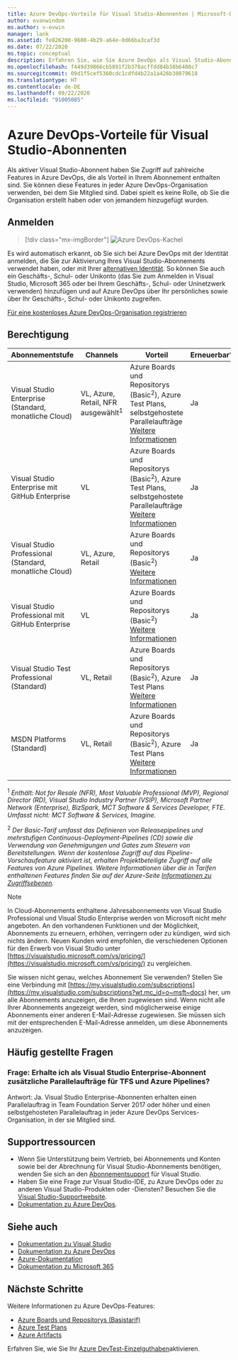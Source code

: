 ```yaml
---
title: Azure DevOps-Vorteile für Visual Studio-Abonnenten | Microsoft-Dokumentation
author: evanwindom
ms.author: v-evwin
manager: lank
ms.assetid: fe826200-9600-4b29-a64e-0d66ba3caf3d
ms.date: 07/22/2020
ms.topic: conceptual
description: Erfahren Sie, wie Sie Azure DevOps als Visual Studio-Abonnent verwenden können.
ms.openlocfilehash: f449d39866cb5891f2b378acffdd84b38b6408c7
ms.sourcegitcommit: 09d1f5cef5360cdc1cdfd4b22a1a426b38079618
ms.translationtype: HT
ms.contentlocale: de-DE
ms.lasthandoff: 09/22/2020
ms.locfileid: "91005085"
---
```

# <a name="azure-devops-benefits-for-visual-studio-subscribers"></a>Azure DevOps-Vorteile für Visual Studio-Abonnenten
Als aktiver Visual Studio-Abonnent haben Sie Zugriff auf zahlreiche Features in Azure DevOps, die als Vorteil in Ihrem Abonnement enthalten sind. Sie können diese Features in jeder Azure DevOps-Organisation verwenden, bei dem Sie Mitglied sind. Dabei spielt es keine Rolle, ob Sie die Organisation erstellt haben oder von jemandem hinzugefügt wurden.

## <a name="sign-in"></a>Anmelden

   > [!div class="mx-imgBorder"]
   > ![Azure DevOps-Kachel](_img/vs-azure-devops/vs-azure-devops-tile.png)

   
Es wird automatisch erkannt, ob Sie sich bei Azure DevOps mit der Identität anmelden, die Sie zur Aktivierung Ihres Visual Studio-Abonnements verwendet haben, oder mit Ihrer [alternativen Identität](vs-alternate-identity.md).  So können Sie auch ein Geschäfts-, Schul- oder Unikonto (das Sie zum Anmelden in Visual Studio, Microsoft 365 oder bei Ihrem Geschäfts-, Schul- oder Uninetzwerk verwenden) hinzufügen und auf Azure DevOps über Ihr persönliches sowie über Ihr Geschäfts-, Schul- oder Unikonto zugreifen.

[Für eine kostenloses Azure DevOps-Organisation registrieren](https://visualstudio.microsoft.com/team-services/)

## <a name="eligibility"></a>Berechtigung
| Abonnementstufe                                                 |     Channels                                            | Vorteil                                                          | Erneuerbar?    |
|--------------------------------------------------------------------|---------------------------------------------------------|------------------------------------------------------------------|---------------|
| Visual Studio Enterprise (Standard, monatliche Cloud)   | VL, Azure, Retail, NFR ausgewählt<sup>1</sup>  | Azure Boards und Repositorys (Basic<sup>2</sup>), Azure Test Plans, selbstgehostete Parallelaufträge [Weitere Informationen](/azure/devops/organizations/security/access-levels?view=azure-devops)     |  Ja          |
| Visual Studio Enterprise mit GitHub Enterprise   | VL| Azure Boards und Repositorys (Basic<sup>2</sup>), Azure Test Plans, selbstgehostete Parallelaufträge [Weitere Informationen](/azure/devops/organizations/security/access-levels?view=azure-devops) |  Ja          |
| Visual Studio Professional (Standard, monatliche Cloud) | VL, Azure, Retail                                        | Azure Boards und Repositorys (Basic<sup>2</sup>) [Weitere Informationen](/azure/devops/organizations/security/access-levels?view=azure-devops)                                                            |  Ja          |
| Visual Studio Professional mit GitHub Enterprise | VL| Azure Boards und Repositorys (Basic<sup>2</sup>) [Weitere Informationen](/azure/devops/organizations/security/access-levels?view=azure-devops)                                                            |  Ja          |
| Visual Studio Test Professional (Standard)                         | VL, Retail                                              | Azure Boards und Repositorys (Basic<sup>2</sup>), Azure Test Plans [Weitere Informationen](/azure/devops/organizations/security/access-levels?view=azure-devops)                                             |  Ja          |
| MSDN Platforms (Standard)                                          | VL, Retail                                              | Azure Boards und Repositorys (Basic<sup>2</sup>), Azure Test Plans [Weitere Informationen](/azure/devops/organizations/security/access-levels?view=azure-devops)                                             |  Ja          |
||

<sup>1</sup> *Enthält:  Not for Resale (NFR), Most Valuable Professional (MVP), Regional Director (RD), Visual Studio Industry Partner (VSIP), Microsoft Partner Network (Enterprise), BizSpark, MCT Software & Services Developer, FTE. Umfasst nicht: MCT Software & Services, Imagine.*

<sup>2</sup> *Der Basic-Tarif umfasst das Definieren von Releasepipelines und mehrstufigen Continuous-Deployment-Pipelines (CD) sowie die Verwendung von Genehmigungen und Gates zum Steuern von Bereitstellungen. Wenn der kostenlose Zugriff auf das Pipeline-Vorschaufeature aktiviert ist, erhalten Projektbeteiligte Zugriff auf alle Features von Azure Pipelines. Weitere Informationen über die in Tarifen enthaltenen Features finden Sie auf der Azure-Seite [Informationen zu Zugriffsebenen](/azure/devops/organizations/security/access-levels?view=azure-devops).*

> [!NOTE]
> In Cloud-Abonnements enthaltene Jahresabonnements von Visual Studio Professional und Visual Studio Enterprise werden von Microsoft nicht mehr angeboten. An den vorhandenen Funktionen und der Möglichkeit, Abonnements zu erneuern, erhöhen, verringern oder zu kündigen, wird sich nichts ändern. Neuen Kunden wird empfohlen, die verschiedenen Optionen für den Erwerb von Visual Studio unter [https://visualstudio.microsoft.com/vs/pricing/](https://visualstudio.microsoft.com/vs/pricing/) zu vergleichen.

Sie wissen nicht genau, welches Abonnement Sie verwenden?  Stellen Sie eine Verbindung mit [https://my.visualstudio.com/subscriptions](https://my.visualstudio.com/subscriptions?wt.mc_id=o~msft~docs) her, um alle Abonnements anzuzeigen, die Ihnen zugewiesen sind.
Wenn nicht alle Ihrer Abonnements angezeigt werden, sind möglicherweise einige Abonnements einer anderen E-Mail-Adresse zugewiesen.  Sie müssen sich mit der entsprechenden E-Mail-Adresse anmelden, um diese Abonnements anzuzeigen.

## <a name="frequently-asked-questions"></a>Häufig gestellte Fragen
### <a name="q-as-a-visual-studio-enterprise-subscriber-do-i-get-additional-parallel-jobs-for-tfs-and-azure-pipelines"></a>Frage: Erhalte ich als Visual Studio Enterprise-Abonnent zusätzliche Parallelaufträge für TFS und Azure Pipelines?
Antwort:  Ja. Visual Studio Enterprise-Abonnenten erhalten einen Parallelauftrag in Team Foundation Server 2017 oder höher und einen selbstgehosteten Parallelauftrag in jeder Azure DevOps Services-Organisation, in der sie Mitglied sind.

## <a name="support-resources"></a>Supportressourcen
- Wenn Sie Unterstützung beim Vertrieb, bei Abonnements und Konten sowie bei der Abrechnung für Visual Studio-Abonnements benötigen, wenden Sie sich an den [Abonnementsupport](https://visualstudio.microsoft.com/subscriptions/support/) für Visual Studio.
- Haben Sie eine Frage zur Visual Studio-IDE, zu Azure DevOps oder zu anderen Visual Studio-Produkten oder -Diensten?  Besuchen Sie die [Visual Studio-Supportwebsite](https://visualstudio.microsoft.com/support/).
- [Dokumentation zu Azure DevOps](/azure/devops/).

## <a name="see-also"></a>Siehe auch
- [Dokumentation zu Visual Studio](/visualstudio/)
- [Dokumentation zu Azure DevOps](/azure/devops/)
- [Azure-Dokumentation](/azure/)
- [Dokumentation zu Microsoft 365](/microsoft-365/)

## <a name="next-steps"></a>Nächste Schritte
Weitere Informationen zu Azure DevOps-Features:
- [Azure Boards und Repositorys (Basistarif)](https://azure.microsoft.com/services/devops/compare-features/)
- [Azure Test Plans](https://marketplace.visualstudio.com/items?itemName=ms.vss-testmanager-web)
- [Azure Artifacts](https://marketplace.visualstudio.com/items?itemName=ms.feed)

Erfahren Sie, wie Sie Ihr [Azure DevTest-Einzelguthaben](vs-azure.md)aktivieren.